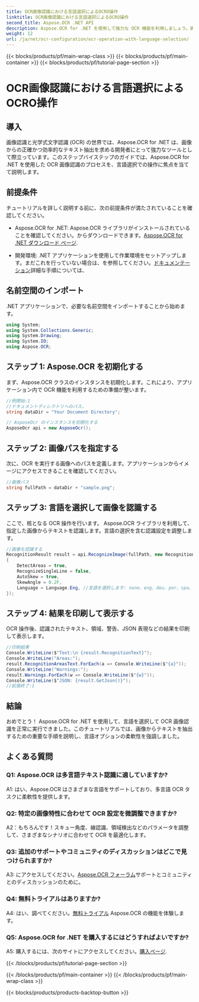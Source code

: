 ```yaml
---
title: OCR画像認識における言語選択によるOCRO操作
linktitle: OCR画像認識における言語選択によるOCRO操作
second_title: Aspose.OCR .NET API
description: Aspose.OCR for .NET を使用して強力な OCR 機能を利用しましょう。画像からテキストをシームレスに抽出します。
weight: 12
url: /ja/net/ocr-configuration/ocr-operation-with-language-selection/
---
```


{{< blocks/products/pf/main-wrap-class >}}
{{< blocks/products/pf/main-container >}}
{{< blocks/products/pf/tutorial-page-section >}}

# OCR画像認識における言語選択によるOCRO操作

## 導入

画像認識と光学式文字認識 (OCR) の世界では、Aspose.OCR for .NET は、画像からの正確かつ効率的なテキスト抽出を求める開発者にとって強力なツールとして際立っています。このステップバイステップのガイドでは、Aspose.OCR for .NET を使用した OCR 画像認識のプロセスを、言語選択での操作に焦点を当てて説明します。

## 前提条件

チュートリアルを詳しく説明する前に、次の前提条件が満たされていることを確認してください。

-  Aspose.OCR for .NET: Aspose.OCR ライブラリがインストールされていることを確認してください。からダウンロードできます。[Aspose.OCR for .NET ダウンロード ページ](https://releases.aspose.com/ocr/net/).

- 開発環境: .NET アプリケーションを使用して作業環境をセットアップします。まだこれを行っていない場合は、を参照してください。[ドキュメンテーション](https://reference.aspose.com/ocr/net/)詳細な手順については、

## 名前空間のインポート

.NET アプリケーションで、必要な名前空間をインポートすることから始めます。

```csharp
using System;
using System.Collections.Generic;
using System.Drawing;
using System.IO;
using Aspose.OCR;
```

## ステップ 1: Aspose.OCR を初期化する

まず、Aspose.OCR クラスのインスタンスを初期化します。これにより、アプリケーション内で OCR 機能を利用するための準備が整います。

```csharp
//例開始:1
//ドキュメントディレクトリへのパス。
string dataDir = "Your Document Directory";

// AsposeOcr のインスタンスを初期化する
AsposeOcr api = new AsposeOcr();
```

## ステップ 2: 画像パスを指定する

次に、OCR を実行する画像へのパスを定義します。アプリケーションからイメージにアクセスできることを確認してください。

```csharp
//画像パス
string fullPath = dataDir + "sample.png";
```

## ステップ 3: 言語を選択して画像を認識する

ここで、核となる OCR 操作を行います。 Aspose.OCR ライブラリを利用して、指定した画像からテキストを認識します。言語の選択を含む認識設定を調整します。

```csharp
//画像を認識する
RecognitionResult result = api.RecognizeImage(fullPath, new RecognitionSettings
{
    DetectAreas = true,
    RecognizeSingleLine = false,
    AutoSkew = true,
    SkewAngle = 0.2F,
    Language = Language.Eng, //言語を選択します: none、eng、deu、por、spa、fra、ita、cze、dan、dum、est、fin、lav、lit、nor、pol、rum、srp_hrv、slk、slv、swe、chi
});
```

## ステップ 4: 結果を印刷して表示する

OCR 操作後、認識されたテキスト、領域、警告、JSON 表現などの結果を印刷して表示します。

```csharp
//印刷結果
Console.WriteLine($"Text:\n {result.RecognitionText}");
Console.WriteLine("Areas:");
result.RecognitionAreasText.ForEach(a => Console.WriteLine($"{a}"));
Console.WriteLine("Warnings:");
result.Warnings.ForEach(w => Console.WriteLine($"{w}"));
Console.WriteLine($"JSON: {result.GetJson()}");
//拡張終了:1
```

## 結論

おめでとう！ Aspose.OCR for .NET を使用して、言語を選択して OCR 画像認識を正常に実行できました。このチュートリアルでは、画像からテキストを抽出するための重要な手順を説明し、言語オプションの柔軟性を強調しました。

## よくある質問

### Q1: Aspose.OCR は多言語テキスト認識に適していますか?

A1: はい、Aspose.OCR はさまざまな言語をサポートしており、多言語 OCR タスクに柔軟性を提供します。

### Q2: 特定の画像特性に合わせて OCR 設定を微調整できますか?

A2：もちろんです！スキュー角度、線認識、領域検出などのパラメータを調整して、さまざまなシナリオに合わせて OCR を最適化します。

### Q3: 追加のサポートやコミュニティのディスカッションはどこで見つけられますか?

 A3: にアクセスしてください。[Aspose.OCR フォーラム](https://forum.aspose.com/c/ocr/16)サポートとコミュニティとのディスカッションのために。

### Q4: 無料トライアルはありますか?

 A4: はい、調べてください。[無料トライアル](https://releases.aspose.com/) Aspose.OCR の機能を体験します。

### Q5: Aspose.OCR for .NET を購入するにはどうすればよいですか?

 A5: 購入するには、次のサイトにアクセスしてください。[購入ページ](https://purchase.aspose.com/buy).

{{< /blocks/products/pf/tutorial-page-section >}}

{{< /blocks/products/pf/main-container >}}
{{< /blocks/products/pf/main-wrap-class >}}

{{< blocks/products/products-backtop-button >}}
